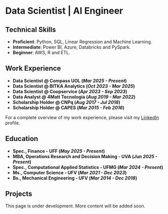 # Data Scientist | AI Engineer

## Technical Skills
- **Proficient**: Python, SQL, Linear Regression and Machine Learning.
- **Intermediate**: Power BI, Azure, Databricks and PySpark.
- **Beginner**: AWS, R and ETL.

## Work Experience

- **Data Scientist @ Compass UOL (_Mar 2025 - Present_)**
- **Data Scientist @ BITKA Analytics (_Oct 2023 - Mar 2025_)**
- **Data Scientist @ Coopservice (_Apr 2023 - Sep 2023_)**
- **Data Analyst @ 4Matt Tecnologia (_Aug 2019 - Mar 2022_)**
- **Scholarship Holder @ CNPq (_Aug 2017 - Jul 2018_)**
- **Scholarship Holder @ CAPES (_Mar 2015 - Feb 2016_)**

For a complete overview of my work experience, please visit my [LinkedIn](https://www.linkedin.com/in/kalleb-abreu/) profile. 

## Education

- **Spec., Finance - UFF (_May 2025 - Present_)**
- **MBA, Operations Research and Decision Making - UVA (_Jun 2025 - Present_)**
- **Spec., Computational Applied Statistics - UFMG (_Mar 2024 - Present_)**
- **Ms., Computer Science - UFV (_Mar 2021 - Dec 2023_)**
- **Bs., Mechanical Engineering - UFV (_Mar 2014 - Dec 2018_)**

## Projects

This page is under development. More content will be added soon.
